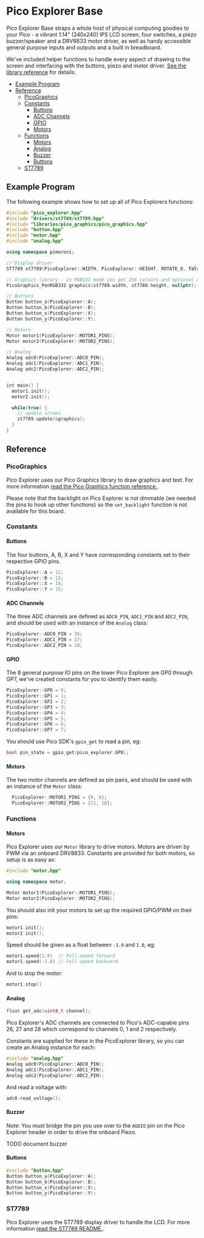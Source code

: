 # Pico Explorer Base <!-- omit in toc -->

Pico Explorer Base straps a whole host of physical computing goodies to your Pico - a vibrant 1.14" (240x240) IPS LCD screen, four switches, a piezo buzzer/speaker and a DRV8833 motor driver, as well as handy accessible general purpose inputs and outputs and a built in breadboard.

We've included helper functions to handle every aspect of drawing to the screen and interfacing with the buttons, piezo and motor driver. [See the library reference](#reference) for details.

- [Example Program](#example-program)
- [Reference](#reference)
  - [PicoGraphics](#picographics)
  - [Constants](#constants)
    - [Buttons](#buttons)
    - [ADC Channels](#adc-channels)
    - [GPIO](#gpio)
    - [Motors](#motors)
  - [Functions](#functions)
    - [Motors](#motors-1)
    - [Analog](#analog)
    - [Buzzer](#buzzer)
    - [Buttons](#buttons-1)
  - [ST7789](#st7789)


## Example Program

The following example shows how to set up all of Pico Explorers functions:

```c++
#include "pico_explorer.hpp"
#include "drivers/st7789/st7789.hpp"
#include "libraries/pico_graphics/pico_graphics.hpp"
#include "button.hpp"
#include "motor.hpp"
#include "analog.hpp"

using namespace pimoroni;

// Display driver
ST7789 st7789(PicoExplorer::WIDTH, PicoExplorer::HEIGHT, ROTATE_0, false, get_spi_pins(BG_SPI_FRONT));

// Graphics library - in RGB332 mode you get 256 colours and optional dithering for ~56K RAM.
PicoGraphics_PenRGB332 graphics(st7789.width, st7789.height, nullptr);

// Buttons
Button button_a(PicoExplorer::A);
Button button_b(PicoExplorer::B);
Button button_x(PicoExplorer::X);
Button button_y(PicoExplorer::Y);

// Motors
Motor motor1(PicoExplorer::MOTOR1_PINS);
Motor motor2(PicoExplorer::MOTOR2_PINS);

// Analog
Analog adc0(PicoExplorer::ADC0_PIN);
Analog adc1(PicoExplorer::ADC1_PIN);
Analog adc2(PicoExplorer::ADC2_PIN);


int main() {
  motor1.init();
  motor2.init();

  while(true) {
    // update screen
    st7789.update(&graphics);
  }
}
```

## Reference

### PicoGraphics

Pico Explorer uses our Pico Graphics library to draw graphics and text. For more information [read the Pico Graphics function reference.](../pico_graphics/README.md#function-reference).

Please note that the backlight on Pico Explorer is not dimmable (we needed the pins to hook up other functions) so the `set_backlight` function is not available for this board.

### Constants

#### Buttons

The four buttons, A, B, X and Y have corresponding constants set to their respective GPIO pins.

```c++
PicoExplorer::A = 12;
PicoExplorer::B = 13;
PicoExplorer::X = 14;
PicoExplorer::Y = 15;
```

#### ADC Channels

The three ADC channels are defined as `ADC0_PIN`, `ADC1_PIN` and `ADC2_PIN`, and should be used with an instance of the `Analog` class:

```c++
PicoExplorer::ADC0_PIN = 26;
PicoExplorer::ADC1_PIN = 27;
PicoExplorer::ADC2_PIN = 28;
```

#### GPIO

The 8 general purpose IO pins on the lower Pico Explorer are GP0 through GP7, we've created constants for you to identify them easily.

```c++
PicoExplorer::GP0 = 0;
PicoExplorer::GP1 = 1;
PicoExplorer::GP2 = 2;
PicoExplorer::GP3 = 3;
PicoExplorer::GP4 = 4;
PicoExplorer::GP5 = 5;
PicoExplorer::GP6 = 6;
PicoExplorer::GP7 = 7;
```

You should use Pico SDK's `gpio_get` to read a pin, eg:

```c++
bool pin_state = gpio_get(pico_explorer.GP0);
```

#### Motors

The two motor channels are defined as pin pairs, and should be used with an instance of the `Motor` class:

```c++
  PicoExplorer::MOTOR1_PINS = {9, 8};
  PicoExplorer::MOTOR2_PINS = {11, 10};
```

### Functions

#### Motors

Pico Explorer uses our `Motor` library to drive motors. Motors are driven by PWM via an onboard DRV8833. Constants are provided for both motors, so setup is as easy as:

```c++
#include "motor.hpp"

using namespace motor;

Motor motor1(PicoExplorer::MOTOR1_PINS);
Motor motor2(PicoExplorer::MOTOR2_PINS);
```

You should also init your motors to set up the required GPIO/PWM on their pins:

```c++
motor1.init();
motor2.init();
```

Speed should be given as a float between `-1.0` and `1.0`, eg:

```c++
motor1.speed(1.0)  // Full-speed forward
motor1.speed(-1.0) // Full-speed backward
```

And to stop the motor:

```c++
motor1.stop()
```

#### Analog

```c++
float get_adc(uint8_t channel);
```

Pico Explorer's ADC channels are connected to Pico's ADC-capable pins 26, 27 and 28 which correspond to channels 0, 1 and 2 respectively.

Constants are supplied for these in the PicoExplorer library, so you can create an Analog instance for each:

```c++
#include "analog.hpp"
Analog adc0(PicoExplorer::ADC0_PIN);
Analog adc1(PicoExplorer::ADC1_PIN);
Analog adc2(PicoExplorer::ADC2_PIN);
```

And read a voltage with:

```c++
adc0.read_voltage();
```

#### Buzzer

Note: You must bridge the pin you use over to the `AUDIO` pin on the Pico Explorer header in order to drive the onboard Piezo.

TODO document buzzer

#### Buttons

```c++
#include "button.hpp"
Button button_a(PicoExplorer::A);
Button button_b(PicoExplorer::B);
Button button_x(PicoExplorer::X);
Button button_y(PicoExplorer::Y);
```

### ST7789

Pico Explorer uses the ST7789 display driver to handle the LCD. For more information [read the ST7789 README.](../../drivers/st7789/README.md).
